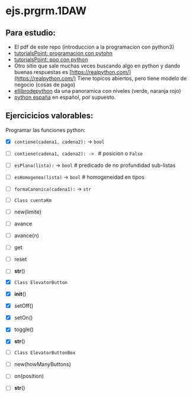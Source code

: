 # ejs.prgrm.1DAW

## Para estudio:

- El pdf de este repo (introduccion a la programacion con python3)
- [tutorialsPoint: programacion con pytohn](https://www.tutorialspoint.com/python/)
- [tutorialsPoint: poo con python](https://www.tutorialspoint.com/python/python_oops_concepts.htm)
- Otro sitio que sale muchas veces buscando algo en python y dando buenas respuestas es [https://realpython.com/](https://realpython.com/) Tiene topicos abiertos, pero tiene modelo de negocio (cosas de pago)
- [ellibrodepython](https://ellibrodepython.com/) da una panoramica con niveles (verde, naranja rojo)
- [python españa](https://es.python.org/aprende-python/)  en español, por supuesto.
 
## Ejercicicios valorables:

Programar las funciones python:

- [x] `contiene(cadena1, cadena2):` -> `bool`
- [ ] `contiene(cadena1, cadena2): -> ` # posicion o `False`
- [ ] `esPlana(lista):` -> `bool` # predicado de no profundidad sub-listas
- [ ] `esHomogenea(lista)` -> `bool` # homogeneidad en tipos
- [ ] `formaCanonica(cadena1):` -> `str`

- [ ] `Class cuentaKm`
 - [ ] new(limite)
 - [ ] avance
 - [ ] avance(n)
 - [ ] get
 - [ ] reset
 - [ ] __str__()

- [x] `Class ElevatorButton`
 - [x] __init__()
 - [x] setOff()
 - [x] setOn()
 - [x] toggle()
 - [x] __str__()
  
- [ ] `Class ElevatorButtonBox`
 - [ ] new(howManyButtons)
 - [ ] on(position)
 - [ ] __str__()

